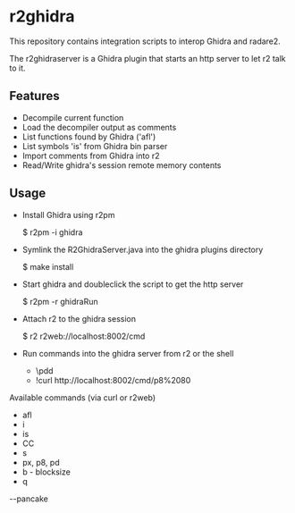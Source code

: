 r2ghidra
========

This repository contains integration scripts to interop Ghidra and radare2.

The r2ghidraserver is a Ghidra plugin that starts an http server to let r2 talk to it.

Features
--------

* Decompile current function
* Load the decompiler output as comments
* List functions found by Ghidra ('afl')
* List symbols 'is' from Ghidra bin parser
* Import comments from Ghidra into r2
* Read/Write ghidra's session remote memory contents

Usage
-----

* Install Ghidra using r2pm

	$ r2pm -i ghidra

* Symlink the R2GhidraServer.java into the ghidra plugins directory

	$ make install

* Start ghidra and doubleclick the script to get the http server

	$ r2pm -r ghidraRun

* Attach r2 to the ghidra session

	$ r2 r2web://localhost:8002/cmd

* Run commands into the ghidra server from r2 or the shell

	* \pdd
	* !curl http://localhost:8002/cmd/p8%2080

Available commands (via curl or r2web)

* afl
* i
* is
* CC
* s
* px, p8, pd
* b - blocksize
* q

--pancake
